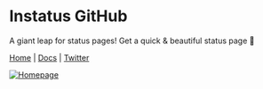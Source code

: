 # Instatus GitHub

A giant leap for status pages! Get a quick & beautiful status page 🚀

[Home](https://instatus.com) | [Docs](https://instatus.com/help) | [Twitter](https://instatus.com/twitter)

[![Homepage](https://user-images.githubusercontent.com/1072229/178352553-8bee2426-aa20-471a-8323-eea073e89cd2.png
)](https://instatus.com)
